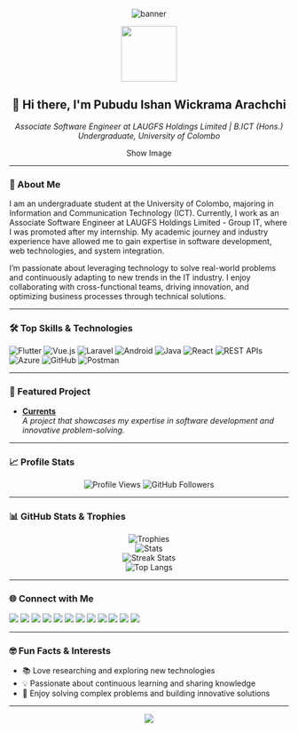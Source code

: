<!-- Banner -->
<p align="center">
  <img src="https://capsule-render.vercel.app/api?type=waving&color=0c7bb3&height=200&section=header&text=Welcome!&fontSize=40&fontAlign=50&fontColor=ffffff&animation=fadeIn" alt="banner"/>
</p>

<p align="center">
  <img src="https://github.com/7oSkaaa/7oSkaaa/blob/main/Images/about_me.gif?raw=true" width="100px">
</p>

<h2 align="center">👋 Hi there, I'm Pubudu Ishan Wickrama Arachchi</h2>
<p align="center">
  <em>Associate Software Engineer at LAUGFS Holdings Limited | B.ICT (Hons.) Undergraduate, University of Colombo</em>
</p>

<div align="center">
Show Image
</div>

---

### 🚀 About Me

I am an undergraduate student at the University of Colombo, majoring in Information and Communication Technology (ICT). Currently, I work as an Associate Software Engineer at LAUGFS Holdings Limited - Group IT, where I was promoted after my internship. My academic journey and industry experience have allowed me to gain expertise in software development, web technologies, and system integration.

I’m passionate about leveraging technology to solve real-world problems and continuously adapting to new trends in the IT industry. I enjoy collaborating with cross-functional teams, driving innovation, and optimizing business processes through technical solutions.

---

### 🛠️ Top Skills & Technologies

![Flutter](https://img.shields.io/badge/Flutter-02569B?logo=flutter&logoColor=white)
![Vue.js](https://img.shields.io/badge/Vue.js-35495e?logo=vue.js&logoColor=4FC08D)
![Laravel](https://img.shields.io/badge/Laravel-FF2D20?logo=laravel&logoColor=white)
![Android](https://img.shields.io/badge/Android-3DDC84?logo=android&logoColor=white)
![Java](https://img.shields.io/badge/Java-007396?logo=java&logoColor=white)
![React](https://img.shields.io/badge/React-20232A?logo=react&logoColor=61DAFB)
![REST APIs](https://img.shields.io/badge/REST%20APIs-005571?logo=api&logoColor=white)
![Azure](https://img.shields.io/badge/Azure-0078D4?logo=microsoftazure&logoColor=white)
![GitHub](https://img.shields.io/badge/GitHub-181717?logo=github&logoColor=white)
![Postman](https://img.shields.io/badge/Postman-FF6C37?logo=postman&logoColor=white)

---

### 🌟 Featured Project

- **[Currents](https://github.com/pubuduishandev/Currents)**  
  _A project that showcases my expertise in software development and innovative problem-solving._

---

### 📈 Profile Stats

<p align="center">
  <img src="https://komarev.com/ghpvc/?username=pubuduishandev&label=Profile%20views&color=0e75b6&style=flat" alt="Profile Views" />
  <img src="https://img.shields.io/github/followers/pubuduishandev?label=Followers&style=flat&color=0e75b6" alt="GitHub Followers" />
</p>

---

### 📊 GitHub Stats & Trophies

<p align="center">
  <img src="https://github-profile-trophy.vercel.app/?username=pubuduishandev&theme=onestar&no-bg=true&margin-w=15" alt="Trophies" />
  <br>
  <img src="https://github-readme-stats.vercel.app/api?username=pubuduishandev&show_icons=true&theme=radical" alt="Stats" />
  <br>
  <img src="https://github-readme-streak-stats.herokuapp.com?user=pubuduishandev&theme=radical&date_format=M%20j%5B%2C%20Y%5D" alt="Streak Stats" />
  <br>
  <img src="https://github-readme-stats.vercel.app/api/top-langs/?username=pubuduishandev&layout=compact&theme=radical" alt="Top Langs" />
</p>

---

### 🌐 Connect with Me

<p align="left">
  <a href="https://facebook.com/pubuduishandigital"><img src="https://img.shields.io/badge/Facebook-1877F2?logo=facebook&logoColor=white"/></a>
  <a href="https://linkedin.com/in/pubuduishandigital"><img src="https://img.shields.io/badge/LinkedIn-0A66C2?logo=linkedin&logoColor=white"/></a>
  <a href="https://twitter.com/pubuduishandigi"><img src="https://img.shields.io/badge/Twitter-1DA1F2?logo=twitter&logoColor=white"/></a>
  <a href="https://instagram.com/pubuduishandigital"><img src="https://img.shields.io/badge/Instagram-E4405F?logo=instagram&logoColor=white"/></a>
  <a href="https://threads.com/pubuduishandigital"><img src="https://img.shields.io/badge/Threads-000000?logo=threads&logoColor=white"/></a>
  <a href="https://www.reddit.com/user/pubuduishandigital/"><img src="https://img.shields.io/badge/Reddit-FF4500?logo=reddit&logoColor=white"/></a>
  <a href="https://www.youtube.com/@pubuduishandigital"><img src="https://img.shields.io/badge/YouTube-FF0000?logo=youtube&logoColor=white"/></a>
  <a href="https://www.pinterest.com/pubuduishandigital"><img src="https://img.shields.io/badge/Pinterest-E60023?logo=pinterest&logoColor=white"/></a>
  <a href="https://discord.gg/pubuduishandigital"><img src="https://img.shields.io/badge/Discord-5865F2?logo=discord&logoColor=white"/></a>
  <a href="https://stackoverflow.com/users/pubuduishandev"><img src="https://img.shields.io/badge/StackOverflow-F58025?logo=stackoverflow&logoColor=white"/></a>
  <a href="https://kaggle.com/pubuduishandev"><img src="https://img.shields.io/badge/Kaggle-20BEFF?logo=kaggle&logoColor=white"/></a>
  <a href="https://github.com/pubuduishandev"><img src="https://img.shields.io/badge/GitHub-181717?logo=github&logoColor=white"/></a>
</p>

---

### 🤓 Fun Facts & Interests

- 📚 Love researching and exploring new technologies
- 💡 Passionate about continuous learning and sharing knowledge
- 🧩 Enjoy solving complex problems and building innovative solutions

---

<p align="center">
  <img src="https://capsule-render.vercel.app/api?type=waving&color=0c7bb3&height=100&section=footer"/>
</p>
